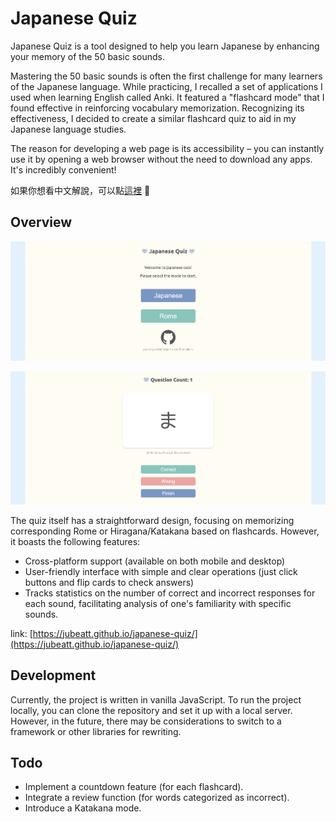 # Japanese Quiz

Japanese Quiz is a tool designed to help you learn Japanese by enhancing your memory of the 50 basic sounds.

Mastering the 50 basic sounds is often the first challenge for many learners of the Japanese language. While practicing, I recalled a set of applications I used when learning English called Anki. It featured a "flashcard mode" that I found effective in reinforcing vocabulary memorization. Recognizing its effectiveness, I decided to create a similar flashcard quiz to aid in my Japanese language studies.

The reason for developing a web page is its accessibility – you can instantly use it by opening a web browser without the need to download any apps. It's incredibly convenient!

如果你想看中文解說，可以點[這裡](/README-zh.md) 🎉

## Overview

![scrrenshot](images/sceenshot.png)

![in-game](images/in-game.png)

The quiz itself has a straightforward design, focusing on memorizing corresponding Rome or Hiragana/Katakana based on flashcards. However, it boasts the following features:

- Cross-platform support (available on both mobile and desktop)
- User-friendly interface with simple and clear operations (just click buttons and flip cards to check answers)
- Tracks statistics on the number of correct and incorrect responses for each sound, facilitating analysis of one's familiarity with specific sounds.

link: [https://jubeatt.github.io/japanese-quiz/](https://jubeatt.github.io/japanese-quiz/)

## Development

Currently, the project is written in vanilla JavaScript. To run the project locally, you can clone the repository and set it up with a local server. However, in the future, there may be considerations to switch to a framework or other libraries for rewriting.

## Todo

- Implement a countdown feature (for each flashcard).
- Integrate a review function (for words categorized as incorrect).
- Introduce a Katakana mode.
